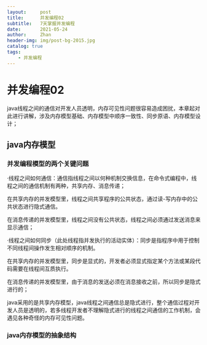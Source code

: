```yaml
---
layout:     post   				    							
title:      并发编程02 				
subtitle:   7天掌握并发编程
date:       2021-05-24 											
author:     Zhan 												
header-img: img/post-bg-2015.jpg 								
catalog: true 													
tags:														
    - 并发编程 
---
```


# 并发编程02

​	java线程之间的通信对开发人员透明，内存可见性问题很容易造成困扰，本章起对此进行讲解，涉及内存模型基础、内存模型中顺序一致性、同步原语、内存模型设计；

## java内存模型

### 并发编程模型的两个关键问题

·线程之间如何通信：通信指线程之间以何种机制交换信息，在命令式编程中，线程之间的通信机制有两种，共享内存、消息传递；

​	在共享内存的并发模型里，线程之间共享程序的公共状态，通过读-写内存中的公共状态进行隐式通信。

​	在消息传递的并发模型里，线程之间没有公共状态，线程之间必须通过发送消息来显示通信；

·线程之间如何同步（此处线程指并发执行的活动实体）：同步是指程序中用于控制不同线程间操作发生相对顺序的机制。

​	在共享内存的并发模型里，同步是显式的，开发者必须显式指定某个方法或某段代码需要在线程间互质执行。

​	在消息传递的并发模型里，由于消息的发送必须在消息接收之前，所以同步是隐式进行的；

java采用的是共享内存模型，java线程之间通信总是隐式进行，整个通信过程对开发人员是透明的，若多线程开发者不理解隐式进行的线程之间通信的工作机制，会遇见各种奇怪的内存可见性问题。



### java内存模型的抽象结构





##  

